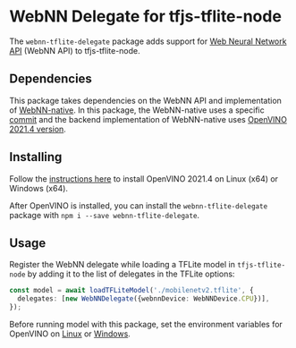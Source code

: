 # WebNN Delegate for tfjs-tflite-node
The `webnn-tflite-delegate` package adds support for [Web Neural Network API](https://www.w3.org/TR/webnn/) (WebNN API) to tfjs-tflite-node.

## Dependencies

This package takes dependencies on the WebNN API and implementation of [WebNN-native](https://github.com/webmachinelearning/webnn-native). In this package, the WebNN-native uses a specific [commit](https://github.com/webmachinelearning/webnn-native/commit/9d93acffb3eb8fd64d52ba08115de40fcbbd8a0d) and the backend implementation of WebNN-native uses [OpenVINO 2021.4 version](https://docs.openvino.ai/2021.4/get_started.html).

## Installing

Follow the [instructions here](https://docs.openvino.ai/2021.4/get_started.html) to install OpenVINO 2021.4 on Linux (x64) or Windows (x64).

After OpenVINO is installed, you can install the `webnn-tflite-delegate` package with `npm i --save webnn-tflite-delegate`.

## Usage
Register the WebNN delegate while loading a TFLite model in `tfjs-tflite-node` by adding it to the list of delegates in the TFLite options:

```typescript
const model = await loadTFLiteModel('./mobilenetv2.tflite', {
  delegates: [new WebNNDelegate({webnnDevice: WebNNDevice.CPU})],
});

```
Before running model with this package, set the environment variables for OpenVINO on [Linux](https://docs.openvino.ai/2021.4/openvino_docs_install_guides_installing_openvino_linux.html#set-the-environment-variables) or [Windows](https://docs.openvino.ai/2021.4/openvino_docs_install_guides_installing_openvino_windows.html#step-3-configure-the-environment).

